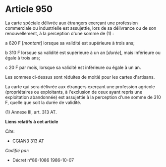 # Article 950

La carte spéciale délivrée aux étrangers exerçant une profession commerciale ou industrielle est assujettie, lors de sa
délivrance ou de son renouvellement, à la perception d'une somme de (1) :

a  620 F [*montant*] lorsque sa validité est supérieure à trois ans;

b  310 F lorsque sa validité est supérieure à un an [*durée*], mais inférieure ou égale à trois ans;

c  20 F par mois, lorsque sa validité est inférieure ou égale à un an.

Les sommes ci-dessus sont réduites de moitié pour les cartes d'artisans.

La carte qui sera délivrée aux étrangers exerçant une profession agricole (propriétaires ou exploitants, à l'exclusion de
ceux ayant repris une exploitation abandonnée) est assujettie à la perception d'une somme de 310 F, quelle que soit la durée
de validité.

(1) Annexe III, art. 313 AT.

**Liens relatifs à cet article**

_Cite_:

  - CGIAN3 313 AT

_Codifié par_:

  - Décret n°86-1086 1986-10-07

